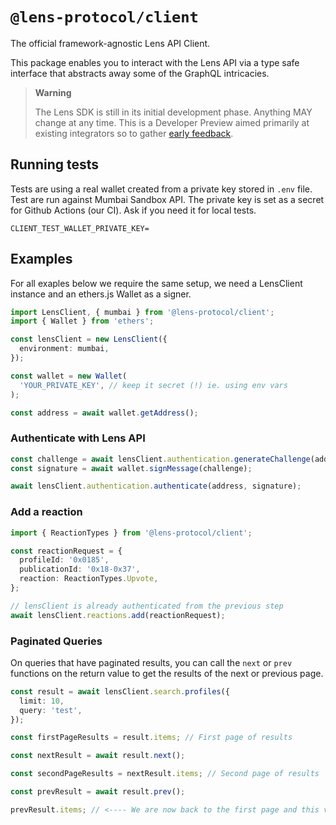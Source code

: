 # `@lens-protocol/client`

The official framework-agnostic Lens API Client.

This package enables you to interact with the Lens API via a type safe interface that abstracts away some of the GraphQL intricacies.

> **Warning**
>
> The Lens SDK is still in its initial development phase. Anything MAY change at any time.
> This is a Developer Preview aimed primarily at existing integrators so to gather [early feedback](https://github.com/lens-protocol/lens-sdk/discussions/48).

## Running tests

Tests are using a real wallet created from a private key stored in `.env` file. Test are run against Mumbai Sandbox API. The private key is set as a secret for Github Actions (our CI). Ask if you need it for local tests.

```
CLIENT_TEST_WALLET_PRIVATE_KEY=
```

## Examples

For all exaples below we require the same setup, we need a LensClient instance and an ethers.js Wallet as a signer.

```ts
import LensClient, { mumbai } from '@lens-protocol/client';
import { Wallet } from 'ethers';

const lensClient = new LensClient({
  environment: mumbai,
});

const wallet = new Wallet(
  'YOUR_PRIVATE_KEY', // keep it secret (!) ie. using env vars
);

const address = await wallet.getAddress();
```

### Authenticate with Lens API

```ts
const challenge = await lensClient.authentication.generateChallenge(address);
const signature = await wallet.signMessage(challenge);

await lensClient.authentication.authenticate(address, signature);
```

### Add a reaction

```ts
import { ReactionTypes } from '@lens-protocol/client';

const reactionRequest = {
  profileId: '0x0185',
  publicationId: '0x18-0x37',
  reaction: ReactionTypes.Upvote,
};

// lensClient is already authenticated from the previous step
await lensClient.reactions.add(reactionRequest);
```

### Paginated Queries

On queries that have paginated results, you can call the `next` or `prev` functions on the return value to get the results of the next or previous page.

```ts
const result = await lensClient.search.profiles({
  limit: 10,
  query: 'test',
});

const firstPageResults = result.items; // First page of results

const nextResult = await result.next();

const secondPageResults = nextResult.items; // Second page of results

const prevResult = await result.prev();

prevResult.items; // <---- We are now back to the first page and this value is equal to firstPageResults.
```

